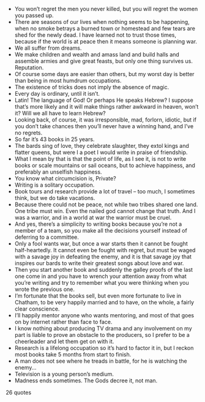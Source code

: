  - You won’t regret the men you never killed, but you will regret the women you passed up.
 - There are seasons of our lives when nothing seems to be happening, when no smoke betrays a burned town or homestead and few tears are shed for the newly dead. I have learned not to trust those times, because if the world is at peace then it means someone is planning war.
 - We all suffer from dreams.
 - We make children and wealth and amass land and build halls and assemble armies and give great feasts, but only one thing survives us. Reputation.
 - Of course some days are easier than others, but my worst day is better than being in most humdrum occupations.
 - The existence of tricks does not imply the absence of magic.
 - Every day is ordinary, until it isn’t.
 - Latin! The language of God! Or perhaps He speaks Hebrew? I suppose that’s more likely and it will make things rather awkward in heaven, won’t it? Will we all have to learn Hebrew?
 - Looking back, of course, it was irresponsible, mad, forlorn, idiotic, but if you don’t take chances then you’ll never have a winning hand, and I’ve no regrets.
 - So far it’s 43 books in 25 years.
 - The bards sing of love, they celebrate slaughter, they extol kings and flatter queens, but were I a poet I would write in praise of friendship.
 - What I mean by that is that the point of life, as I see it, is not to write books or scale mountains or sail oceans, but to achieve happiness, and preferably an unselfish happiness.
 - You know what circumcision is, Private?
 - Writing is a solitary occupation.
 - Book tours and research provide a lot of travel – too much, I sometimes think, but we do take vacations.
 - Because there could not be peace, not while two tribes shared one land. One tribe must win. Even the nailed god cannot change that truth. And I was a warrior, and in a world at war the warrior must be cruel.
 - And yes, there’s a simplicity to writing books because you’re not a member of a team, so you make all the decisions yourself instead of deferring to a committee.
 - Only a fool wants war, but once a war starts then it cannot be fought half-heartedly. It cannot even be fought with regret, but must be waged with a savage joy in defeating the enemy, and it is that savage joy that inspires our bards to write their greatest songs about love and war.
 - Then you start another book and suddenly the galley proofs of the last one come in and you have to wrench your attention away from what you’re writing and try to remember what you were thinking when you wrote the previous one.
 - I’m fortunate that the books sell, but even more fortunate to live in Chatham, to be very happily married and to have, on the whole, a fairly clear conscience.
 - I’ll happily mentor anyone who wants mentoring, and most of that goes on by internet rather than face to face.
 - I know nothing about producing TV drama and any involvement on my part is liable to prove an obstacle to the producers, so I prefer to be a cheerleader and let them get on with it.
 - Research is a lifelong occupation so it’s hard to factor it in, but I reckon most books take 5 months from start to finish.
 - A man does not see where he treads in battle, for he is watching the enemy...
 - Television is a young person’s medium.
 - Madness ends sometimes. The Gods decree it, not man.

26 quotes
